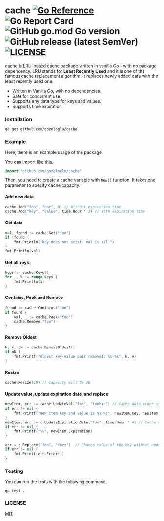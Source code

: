 # cache [![Go Reference](https://pkg.go.dev/badge/github.com/gozeloglu/cache.svg)](https://pkg.go.dev/github.com/gozeloglu/cache) [![Go Report Card](https://goreportcard.com/badge/github.com/gozeloglu/cache)](https://goreportcard.com/report/github.com/gozeloglu/cache) ![GitHub go.mod Go version](https://img.shields.io/github/go-mod/go-version/gozeloglu/cache) ![GitHub release (latest SemVer)](https://img.shields.io/github/v/release/gozeloglu/cache) [![LICENSE](https://img.shields.io/badge/license-MIT-green)](https://github.com/gozeloglu/cache/blob/main/LICENSE)

cache is LRU-based cache package written in vanilla Go - with no package dependency. LRU stands for **Least Recently
Used** and it is one of the famous cache replacement algorithm. It replaces newly added data with the least recently
used one.

* Written in Vanilla Go, with no dependencies.
* Safe for concurrent use.
* Supports any data type for keys and values.
* Supports time expiration.

### Installation

```
go get github.com/gozeloglu/cache
```

### Example

Here, there is an example usage of the package.

You can import like this.

```go
import "github.com/gozeloglu/cache"
```

Then, you need to create a cache variable with `New()` function. It takes one parameter to specify cache capacity.

#### Add new data

```go
cache.Add("foo", "bar", 0) // Without expiration time
cache.Add("key", "value", time.Hour * 2) // With expiration time
```

#### Get data

```go
val, found := cache.Get("foo")
if !found {
    fmt.Println("key does not exist. val is nil.")
}
fmt.Println(val)
```

#### Get all keys

```go
keys := cache.Keys()
for _, k := range keys {
    fmt.Println(k)
}
```

#### Contains, Peek and Remove

```go
found := cache.Contains("foo")
if found {
    val, _ := cache.Peek("foo")
    cache.Remove("foo")
}
```

#### Remove Oldest

```go
k, v, ok := cache.RemoveOldest()
if ok {
    fmt.Printf("Oldest key-value pair removed: %s-%s", k, v)
}
```

#### Resize

```go
cache.Resize(20) // Capacity will be 20
```

#### Update value, update expiration date, and replace

```go
newItem, err := cache.UpdateVal("foo", "foobar") // Cache data order is also updated
if err != nil {
    fmt.Printf("New item key and value is %s-%s", newItem.Key, newItem.Val)
}
newItem, err := c.UpdateExpirationDate("foo", time.Hour * 4) // Cache data order is also updated
if err != nil {
    fmt.Printf("%v", newItem.Expiration)
}

err = c.Replace("foo", "fuzz")  // Change value of the key without updating cache access order
if err != nil {
	fmt.Printf(err.Error())
}
```

### Testing

You can run the tests with the following command.

```
go test .
```

### LICENSE

[MIT](https://github.com/gozeloglu/cache/blob/main/LICENSE)